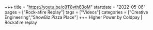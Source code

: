 +++
title = "https://youtu.be/o9T8vth83oM"
startdate = "2022-05-06"
pages = ["Rock-afire Replay"]
tags = ["Videos"]
categories = ["Creative Engineering","ShowBiz Pizza Place"]
+++
Higher Power by Coldpay | Rockafire replay
